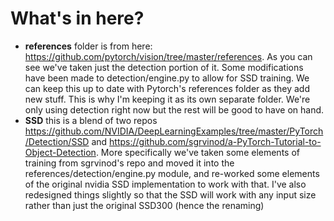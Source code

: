 # What's in here?

* **references** folder is from here: https://github.com/pytorch/vision/tree/master/references. As you can see we've taken just 
  the detection portion of it. Some modifications have been made to detection/engine.py to allow for SSD training. We can keep this up 
  to date with Pytorch's references folder as they add new stuff. This is why I'm keeping it as its own separate folder. We're only using detection right now but the rest will be good to have on hand.
* **SSD** this is a blend of two repos https://github.com/NVIDIA/DeepLearningExamples/tree/master/PyTorch/Detection/SSD and https://github.com/sgrvinod/a-PyTorch-Tutorial-to-Object-Detection. More specifically we've taken some elements of training from sgrvinod's repo and moved it into the references/detection/engine.py module, and re-worked some elements of the original nvidia SSD implementation to work with that. I've also redesigned things slightly so that the SSD will work with any input size rather than just the original SSD300 (hence the renaming)


